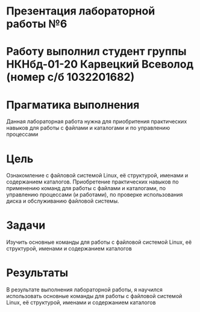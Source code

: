 # Презентация лабораторной работы №6

# Работу выполнил студент группы НКНбд-01-20 Карвецкий Всеволод (номер с/б 1032201682)

# Прагматика выполнения

Данная лабораторная работа нужна для приобритения практических навыков для работы с файлами и каталогами и по управлению процессами

# Цель

Ознакомление с файловой системой Linux, её структурой, именами и содержанием каталогов. Приобретение практических навыков по применению команд для работы с файлами и каталогами, по управлению процессами (и работами), по проверке использования диска и обслуживанию файловой системы.

# Задачи

Изучить основные команды для работы с файловой системой Linux, её структурой, именами и содержанием каталогов

# Результаты

В результате выполнения лабораторной работы, я научился использовать основные команды для работы с файловой системой Linux, её структурой, именами и содержанием каталогов